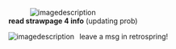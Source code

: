   ⠀   ⠀     ⠀   ![imagedescription](https://biscuit.crd.co/assets/images/gallery42/2a371bac.gif?v=ca0f6e9d)  
  **read strawpage 4 info** (updating prob)
  
  ![imagedescription](https://yokai.crd.co/assets/images/gallery08/0c442a74.png?v=b4df531c)⠀leave a msg in retrospring!
